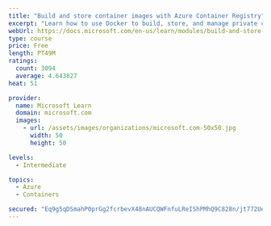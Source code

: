 ```yaml
---
title: "Build and store container images with Azure Container Registry"
excerpt: "Learn how to use Docker to build, store, and manage private container images with the Azure Container Registry."
webUrl: https://docs.microsoft.com/en-us/learn/modules/build-and-store-container-images/
type: course
price: Free
length: PT49M
ratings:
  count: 3094
  average: 4.643827
heat: 51

provider:
  name: Microsoft Learn
  domain: microsoft.com
  images:
    - url: /assets/images/organizations/microsoft.com-50x50.jpg
      width: 50
      height: 50

levels:
  - Intermediate

topics:
  - Azure
  - Containers

secured: "Eq9g5qDSmahP0prGg2fcrbevX48nAUCQWFnfuLReIShPMhQ9C828n/jt772UeBrIcP1A3ssXZ53+N5euJtbiyZB008ATSeGQPRGOcnACrRP3UeqhgRHOgVS0/tcH1JI2fljlGwXdlYNLSHkIgOxuiPoYT4N87bEzkD6rdQqSDjrwWyyUXaiil0Y5V7xSfixe3h9R6C8gvhzRilSYElnXmCVeGMdZX3HBgNH8kB+fsgq1jsJtBNyMf6NPlYJO14U82+ulSvECPlhmrZRvMu3E5wK12ypdK8Xcj54jR/otT+66YQu8XBaRgRixLBsR1jZyXh7WsFLL/ehXrkKM/SNcajLLonrH6kcUwBd6mF3jtvWgkBDaxT79g/SCJaJ3TqTptEw6xbIbcqLUR2NDu45zMSZFtmLwPHapBvo8UkbqmF4=;9Ocq9ZtxrPOukuxDj4TWEA=="
---
```


